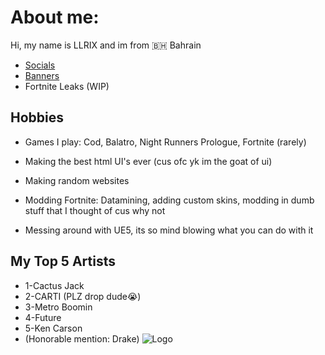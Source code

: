 
# About me:
Hi, my name is LLRIX and im from 🇧🇭 Bahrain
- [Socials](https://guns.lol/llrix)
- [Banners](https://llrix-ofc.github.io/banners)
- Fortnite Leaks (WIP)
## Hobbies

 - Games I play: Cod, Balatro, Night Runners Prologue, Fortnite (rarely)
 
 - Making the best html UI's ever (cus ofc yk im the goat of ui)

- Making random websites

- Modding Fortnite: Datamining, adding custom skins, modding in dumb stuff that I thought of cus why not

- Messing around with UE5, its so mind blowing what you can do with it
## My Top 5 Artists

- 1-Cactus Jack
- 2-CARTI (PLZ drop dude😭)
- 3-Metro Boomin 
- 4-Future 
- 5-Ken Carson
- (Honorable mention: Drake)
![Logo](https://www.banner.tf/UC652oRUvX1onwrrZ8ADJRPw)

